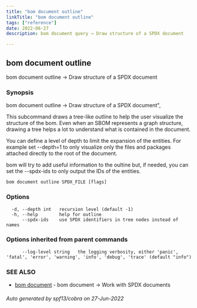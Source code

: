 ```yaml
---
title: "bom document outline"
linkTitle: "bom document outline"
tags: ["reference"]
date: 2022-06-27
description: bom document query → Draw structure of a SPDX document

---
```


## bom document outline

bom document outline → Draw structure of a SPDX document

### Synopsis

bom document outline → Draw structure of a SPDX document",

This subcommand draws a tree-like outline to help the user visualize
the structure of the bom. Even when an SBOM represents a graph structure,
drawing a tree helps a lot to understand what is contained in the document.

You can define a level of depth to limit the expansion of the entities.
For example set --depth=1 to only visualize only the files and packages
attached directly to the root of the document.

bom will try to add useful information to the oultine but, if needed, you can
set the --spdx-ids to only output the IDs of the entities.



```
bom document outline SPDX_FILE [flags]
```

### Options

```
  -d, --depth int   recursion level (default -1)
  -h, --help        help for outline
      --spdx-ids    use SPDX identifiers in tree nodes instead of names
```

### Options inherited from parent commands

```
      --log-level string   the logging verbosity, either 'panic', 'fatal', 'error', 'warning', 'info', 'debug', 'trace' (default "info")
```

### SEE ALSO

* [bom document](bom_document.md)	 - bom document → Work with SPDX documents

###### Auto generated by spf13/cobra on 27-Jun-2022
